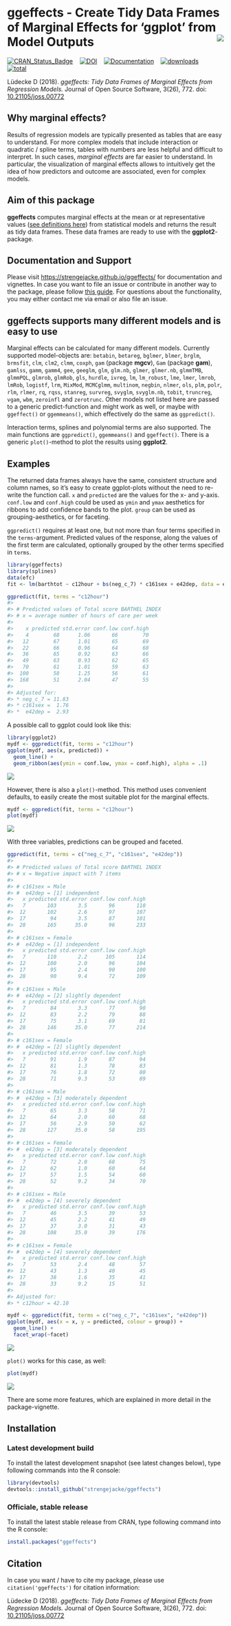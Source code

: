 
# ggeffects - Create Tidy Data Frames of Marginal Effects for ‘ggplot’ from Model Outputs <img src="man/figures/logo.png" align="right" />

[![CRAN\_Status\_Badge](http://www.r-pkg.org/badges/version/ggeffects)](https://cran.r-project.org/package=ggeffects)
  
[![DOI](http://joss.theoj.org/papers/10.21105/joss.00772/status.svg)](https://doi.org/10.21105/joss.00772)
  
[![Documentation](https://img.shields.io/badge/documentation-ggeffects-orange.svg?colorB=E91E63)](https://strengejacke.github.io/ggeffects/)
  
[![downloads](http://cranlogs.r-pkg.org/badges/ggeffects)](http://cranlogs.r-pkg.org/)
  
[![total](http://cranlogs.r-pkg.org/badges/grand-total/ggeffects)](http://cranlogs.r-pkg.org/)

Lüdecke D (2018). *ggeffects: Tidy Data Frames of Marginal Effects from
Regression Models.* Journal of Open Source Software, 3(26), 772. doi:
[10.21105/joss.00772](https://doi.org/10.21105/joss.00772)

## Why marginal effects?

Results of regression models are typically presented as tables that are
easy to understand. For more complex models that include interaction or
quadratic / spline terms, tables with numbers are less helpful and
difficult to interpret. In such cases, *marginal effects* are far easier
to understand. In particular, the visualization of marginal effects
allows to intuitively get the idea of how predictors and outcome are
associated, even for complex models.

## Aim of this package

**ggeffects** computes marginal effects at the mean or at representative
values ([see definitions
here](https://stats.stackexchange.com/tags/marginal-effect/info)) from
statistical models and returns the result as tidy data frames. These
data frames are ready to use with the **ggplot2**-package.

## Documentation and Support

Please visit <https://strengejacke.github.io/ggeffects/> for
documentation and vignettes. In case you want to file an issue or
contribute in another way to the package, please follow [this
guide](https://github.com/strengejacke/ggeffects/blob/master/.github/CONTRIBUTING.md).
For questions about the functionality, you may either contact me via
email or also file an issue.

## ggeffects supports many different models and is easy to use

Marginal effects can be calculated for many different models. Currently
supported model-objects are: `betabin`, `betareg`, `bglmer`, `blmer`,
`brglm`, `brmsfit`, `clm`, `clm2`, `clmm`, `coxph`, `gam` (package
**mgcv**), `Gam` (package **gam**), `gamlss`, `gamm`, `gamm4`, `gee`,
`geeglm`, `glm`, `glm.nb`, `glmer`, `glmer.nb`, `glmmTMB`, `glmmPQL`,
`glmrob`, `glmRob`, `gls`, `hurdle`, `ivreg`, `lm`, `lm_robust`, `lme`,
`lmer`, `lmrob`, `lmRob`, `logistf`, `lrm`, `MixMod`, `MCMCglmm`,
`multinom`, `negbin`, `nlmer`, `ols`, `plm`, `polr`, `rlm`, `rlmer`,
`rq`, `rqss`, `stanreg`, `survreg`, `svyglm`, `svyglm.nb`, `tobit`,
`truncreg`, `vgam`, `wbm`, `zeroinfl` and `zerotrunc`. Other models not
listed here are passed to a generic predict-function and might work as
well, or maybe with `ggeffect()` or `ggemmeans()`, which effectively do
the same as `ggpredict()`.

Interaction terms, splines and polynomial terms are also supported. The
main functions are `ggpredict()`, `ggemmeans()` and `ggeffect()`. There
is a generic `plot()`-method to plot the results using **ggplot2**.

## Examples

The returned data frames always have the same, consistent structure and
column names, so it’s easy to create ggplot-plots without the need to
re-write the function call. `x` and `predicted` are the values for the
x- and y-axis. `conf.low` and `conf.high` could be used as `ymin` and
`ymax` aesthetics for ribbons to add confidence bands to the plot.
`group` can be used as grouping-aesthetics, or for faceting.

`ggpredict()` requires at least one, but not more than four terms
specified in the `terms`-argument. Predicted values of the response,
along the values of the first term are calculated, optionally grouped by
the other terms specified in `terms`.

``` r
library(ggeffects)
library(splines)
data(efc)
fit <- lm(barthtot ~ c12hour + bs(neg_c_7) * c161sex + e42dep, data = efc)

ggpredict(fit, terms = "c12hour")
#> 
#> # Predicted values of Total score BARTHEL INDEX
#> # x = average number of hours of care per week
#> 
#>    x predicted std.error conf.low conf.high
#>    4        68      1.06       66        70
#>   12        67      1.01       65        69
#>   22        66      0.96       64        68
#>   36        65      0.92       63        66
#>   49        63      0.93       62        65
#>   70        61      1.01       59        63
#>  100        58      1.25       56        61
#>  168        51      2.04       47        55
#> 
#> Adjusted for:
#> * neg_c_7 = 11.83
#> * c161sex =  1.76
#> *  e42dep =  2.93
```

A possible call to ggplot could look like this:

``` r
library(ggplot2)
mydf <- ggpredict(fit, terms = "c12hour")
ggplot(mydf, aes(x, predicted)) +
  geom_line() +
  geom_ribbon(aes(ymin = conf.low, ymax = conf.high), alpha = .1)
```

![](man/figures/unnamed-chunk-3-1.png)<!-- -->

However, there is also a `plot()`-method. This method uses convenient
defaults, to easily create the most suitable plot for the marginal
effects.

``` r
mydf <- ggpredict(fit, terms = "c12hour")
plot(mydf)
```

![](man/figures/unnamed-chunk-4-1.png)<!-- -->

With three variables, predictions can be grouped and faceted.

``` r
ggpredict(fit, terms = c("neg_c_7", "c161sex", "e42dep"))
#> 
#> # Predicted values of Total score BARTHEL INDEX
#> # x = Negative impact with 7 items
#> 
#> # c161sex = Male
#> #  e42dep = [1] independent
#>   x predicted std.error conf.low conf.high
#>   7       103       3.5       96       110
#>  12       102       2.6       97       107
#>  17        94       3.5       87       101
#>  28       165      35.0       96       233
#> 
#> # c161sex = Female
#> #  e42dep = [1] independent
#>   x predicted std.error conf.low conf.high
#>   7       110       2.2      105       114
#>  12       100       2.0       96       104
#>  17        95       2.4       90       100
#>  28        90       9.4       72       109
#> 
#> # c161sex = Male
#> #  e42dep = [2] slightly dependent
#>   x predicted std.error conf.low conf.high
#>   7        84       3.3       77        90
#>  12        83       2.2       79        88
#>  17        75       3.1       69        81
#>  28       146      35.0       77       214
#> 
#> # c161sex = Female
#> #  e42dep = [2] slightly dependent
#>   x predicted std.error conf.low conf.high
#>   7        91       1.9       87        94
#>  12        81       1.3       78        83
#>  17        76       1.8       72        80
#>  28        71       9.3       53        89
#> 
#> # c161sex = Male
#> #  e42dep = [3] moderately dependent
#>   x predicted std.error conf.low conf.high
#>   7        65       3.3       58        71
#>  12        64       2.0       60        68
#>  17        56       2.9       50        62
#>  28       127      35.0       58       195
#> 
#> # c161sex = Female
#> #  e42dep = [3] moderately dependent
#>   x predicted std.error conf.low conf.high
#>   7        72       2.0       68        75
#>  12        62       1.0       60        64
#>  17        57       1.5       54        60
#>  28        52       9.2       34        70
#> 
#> # c161sex = Male
#> #  e42dep = [4] severely dependent
#>   x predicted std.error conf.low conf.high
#>   7        46       3.5       39        53
#>  12        45       2.2       41        49
#>  17        37       3.0       31        43
#>  28       108      35.0       39       176
#> 
#> # c161sex = Female
#> #  e42dep = [4] severely dependent
#>   x predicted std.error conf.low conf.high
#>   7        53       2.4       48        57
#>  12        43       1.3       40        45
#>  17        38       1.6       35        41
#>  28        33       9.2       15        51
#> 
#> Adjusted for:
#> * c12hour = 42.10

mydf <- ggpredict(fit, terms = c("neg_c_7", "c161sex", "e42dep"))
ggplot(mydf, aes(x = x, y = predicted, colour = group)) +
  geom_line() +
  facet_wrap(~facet)
```

![](man/figures/unnamed-chunk-5-1.png)<!-- -->

`plot()` works for this case, as well:

``` r
plot(mydf)
```

![](man/figures/unnamed-chunk-6-1.png)<!-- -->

There are some more features, which are explained in more detail in the
package-vignette.

## Installation

### Latest development build

To install the latest development snapshot (see latest changes below),
type following commands into the R console:

``` r
library(devtools)
devtools::install_github("strengejacke/ggeffects")
```

### Officiale, stable release

To install the latest stable release from CRAN, type following command
into the R console:

``` r
install.packages("ggeffects")
```

## Citation

In case you want / have to cite my package, please use
`citation('ggeffects')` for citation information:

Lüdecke D (2018). *ggeffects: Tidy Data Frames of Marginal Effects from
Regression Models.* Journal of Open Source Software, 3(26), 772. doi: [10.21105/joss.00772](https://doi.org/10.21105/joss.00772)
